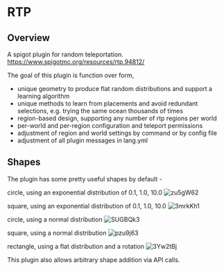 # RTP

## Overview
A spigot plugin for random teleportation.
https://www.spigotmc.org/resources/rtp.94812/

The goal of this plugin is function over form, 
 * unique geometry to produce flat random distributions and support a learning algorithm
 * unique methods to learn from placements and avoid redundant selections, e.g. trying the same ocean thousands of times
 * region-based design, supporting any number of rtp regions per world
 * per-world and per-region configuration and teleport permissions
 * adjustment of region and world settings by command or by config file 
 * adjustment of all plugin messages in lang.yml

## Shapes
The plugin has some pretty useful shapes by default - 

circle, using an exponential distribution of 0.1, 1.0, 10.0
![zu5gW62](https://user-images.githubusercontent.com/28832622/210043913-fd624a9f-8bdd-45de-b877-6a5f5e3bf40a.png)

square, using an exponential distribution of 0.1, 1.0, 10.0
![3mrkKh1](https://user-images.githubusercontent.com/28832622/210043922-4d94e3d6-e829-4adc-a21a-74cce484f8e6.png)

circle, using a normal distribution
![SUGBQk3](https://user-images.githubusercontent.com/28832622/210043926-5c5013cf-032e-444c-9397-e381c17a4752.png)

square, using a normal distribution
![pzu9j63](https://user-images.githubusercontent.com/28832622/210043956-df964dde-4c70-460b-a377-ffd49a365e69.png)

rectangle, using a flat distribution and a rotation
![3Yw2tBj](https://user-images.githubusercontent.com/28832622/210043964-ca9725b8-be25-4e3c-a460-90f8b81326cb.png)

This plugin also allows arbitrary shape addition via API calls.
